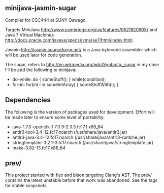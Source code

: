 ## minijava-jasmin-sugar
Compiler for CSC444 at SUNY Oswego.

Targets MiniJava <http://www.cambridge.org/us/features/052182060X/> and Java 7 Virtual Machines <http://docs.oracle.com/javase/specs/jvms/se7/html/index.html>.

Jasmin <http://jasmin.sourceforge.net/> is a Java bytecode assembler which will be used later for code generation.

The sugar, refers to <http://en.wikipedia.org/wiki/Syntactic_sugar> in my case I'll be add the following to minijava:
*  do-while: do { someStuff(); } while(condition);
* for-in: for(int i in someIntArray) { someStuffWith(i); }

## Dependencies 
The following is the version of packages used for development.  Effort will be made later to ensure some level of portability.
* java-1.7.0-openjdk-1.7.0.9-2.3.3.fc17.1.x86_64
* antlr3-tool-3.4-12.fc17.noarch (/usr/share/java/antlr3.jar)
* antlr3-java-3.4-12.fc17.noarch (/usr/share/java/antlr3-runtime.jar)
* stringtemplate-3.2.1-3.fc17.noarch (/usr/share/java/stringtemplate.jar)
* make-3.82-13.fc17.x86_64

## prev/
This project started with flex and bison targeting Clang's AST.  The prev/ contains the latest unstable before that work was abandoned.  See the tags for stable snapshots

